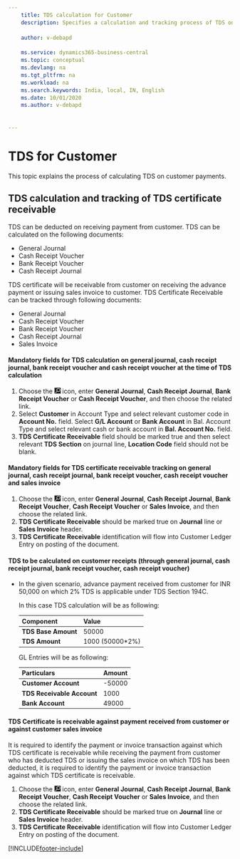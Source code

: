 ```yaml
---
    title: TDS calculation for Customer
    description: Specifies a calculation and tracking process of TDS on customer

    author: v-debapd

    ms.service: dynamics365-business-central
    ms.topic: conceptual
    ms.devlang: na
    ms.tgt_pltfrm: na
    ms.workload: na
    ms.search.keywords: India, local, IN, English
    ms.date: 10/01/2020
    ms.author: v-debapd


---
```

# TDS for Customer 



This topic explains the process of calculating TDS on customer payments.

## TDS calculation and tracking of TDS certificate receivable

TDS can be deducted on receiving payment from customer. TDS can be calculated on the following documents:

- General Journal
- Cash Receipt Voucher
- Bank Receipt Voucher
- Cash Receipt Journal

TDS certificate will be receivable from customer on receiving the advance payment or issuing sales invoice to customer. TDS Certificate Receivable can be tracked through following documents:

- General Journal
- Cash Receipt Voucher
- Bank Receipt Voucher
- Cash Receipt Journal
- Sales Invoice

#### Mandatory fields for TDS calculation on general journal, cash receipt journal, bank receipt voucher and cash receipt voucher at the time of TDS calculation

1. Choose the ![Search for Page or Report](image/search_small.png "Search for Page or Report icon") icon, enter **General Journal**, **Cash Receipt Journal**, **Bank Receipt Voucher** or **Cash Receipt Voucher**, and then choose the related link. 
2. Select **Customer** in Account Type and select relevant customer code in **Account No.** field. Select **G/L Account** or **Bank Account** in Bal. Account Type and select relevant cash or bank account in **Bal. Account No.** field.
3. **TDS Certificate Receivable** field should be marked true and then select relevant **TDS Section** on journal line, **Location Code** field should not be blank.

#### Mandatory fields for TDS certificate receivable tracking on general journal, cash receipt journal, bank receipt voucher, cash receipt voucher and sales invoice

1. Choose the ![Search for Page or Report](image/search_small.png "Search for Page or Report icon") icon, enter **General Journal**, **Cash Receipt Journal**, **Bank Receipt Voucher**, **Cash Receipt Voucher** or **Sales Invoice**, and then choose the related link.
2. **TDS Certificate Receivable** should be marked true on **Journal** line or **Sales Invoice** header.
3. **TDS Certificate Receivable** identification will flow into Customer Ledger Entry on posting of the document.

#### TDS to be calculated on customer receipts (through general journal, cash receipt journal, bank receipt voucher, cash receipt voucher)

- In the given scenario, advance payment received from customer for INR 50,000 on which 2% TDS is applicable under TDS Section 194C.

  In this case TDS calculation will be as following:

    |Component|Value|
    |----------------------------------|---------------------------------------|  
    |**TDS Base Amount**|50000|  
    |**TDS Amount**|1000 (50000*2%)|

  GL Entries will be as following:
     
    |Particulars|Amount|
    |----------------------------------|---------------------------------------|  
    |**Customer Account**|-50000|
    |**TDS Receivable Account**|1000|
    |**Bank Account**|49000|


#### TDS Certificate is receivable against payment received from customer or against customer sales invoice

It is required to identify the payment or invoice transaction against which TDS certificate is receivable while receiving the payment from customer who has deducted TDS or issuing the sales invoice on which TDS has been deducted, it is required to identify the payment or invoice transaction against which TDS certificate is receivable.

1. Choose the ![Search for Page or Report](image/search_small.png "Search for Page or Report icon") icon, enter **General Journal**, **Cash Receipt Journal**, **Bank Receipt Voucher**, **Cash Receipt Voucher** or **Sales Invoice**, and then choose the related link.
2. **TDS Certificate Receivable** should be marked true on **Journal** line or **Sales Invoice** header.
3. **TDS Certificate Receivable** identification will flow into Customer Ledger Entry on posting of the document.

[!INCLUDE[footer-include](../../includes/footer-banner.md)]